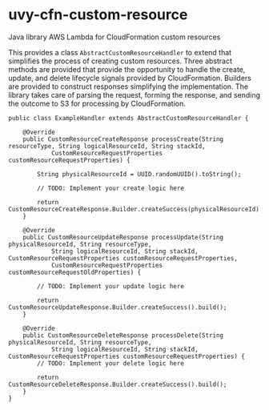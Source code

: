 # uvy-cfn-custom-resource
Java library AWS Lambda for CloudFormation custom resources

This provides a class `AbstractCustomResourceHandler` to extend that simplifies the process of creating custom resources.
Three abstract methods are provided that provide the opportunity to handle the create, update, and delete lifecycle signals provided by CloudFormation.
Builders are provided to construct responses simplifying the implementation.
The library takes care of parsing the request, forming the response, and sending the outcome to S3 for processing by CloudFormation.

```
public class ExampleHandler extends AbstractCustomResourceHandler {

	@Override
	public CustomResourceCreateResponse processCreate(String resourceType, String logicalResourceId, String stackId,
			CustomResourceRequestProperties customResourceRequestProperties) {

		String physicalResourceId = UUID.randomUUID().toString();

		// TODO: Implement your create logic here

		return CustomResourceCreateResponse.Builder.createSuccess(physicalResourceId).build();
	}

	@Override
	public CustomResourceUpdateResponse processUpdate(String physicalResourceId, String resourceType,
			String logicalResourceId, String stackId, CustomResourceRequestProperties customResourceRequestProperties,
			CustomResourceRequestProperties customResourceRequestOldProperties) {

		// TODO: Implement your update logic here

		return CustomResourceUpdateResponse.Builder.createSuccess().build();
	}

	@Override
	public CustomResourceDeleteResponse processDelete(String physicalResourceId, String resourceType,
			String logicalResourceId, String stackId, CustomResourceRequestProperties customResourceRequestProperties) {
		// TODO: Implement your delete logic here

		return CustomResourceDeleteResponse.Builder.createSuccess().build();
	}
}
```

